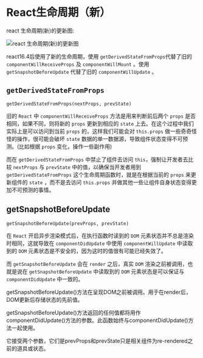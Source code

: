 # React生命周期（新）

react 生命周期(新)的更新图:

![react 生命周期(新)的更新图](/blog/images/react/2.png)

react16.4后使用了新的生命周期，使用 `getDerivedStateFromProps`代替了旧的 `componentWillReceiveProps` 及 `componentWillMount` 。使用 `getSnapshotBeforeUpdate` 代替了旧的 `componentWillUpdate` 。

## `getDerivedStateFromProps`

`getDerivedStateFromProps(nextProps, prevState)`

旧的 `React` 中 `componentWillReceiveProps` 方法是用来判断前后两个 `props` 是否相同，如果不同，则将新的 `props` 更新到相应的 `state` 上去。在这个过程中我们实际上是可以访问到当前 `props` 的，这样我们可能会对 `this.props` 做一些奇奇怪怪的操作，很可能会破坏 `state` 数据的单一数据源，导致组件状态变得不可预测。(比如根据 `props` 变化，操作一些副作用)

而在 `getDerivedStateFromProps` 中禁止了组件去访问 `this`，强制让开发者去比较 `nextProps` 与 `prevState` 中的值，以确保当开发者用到  `getDerivedStateFromProps` 这个生命周期函数时，就是在根据当前的 `props` 来更新组件的 `state` ，而不是去访问 `this.props` 并做其他一些让组件自身状态变得更加不可预测的事情。

## getSnapshotBeforeUpdate

`getSnapshotBeforeUpdate(prevProps, prevState)`

在 `React` 开启异步渲染模式后，在执行函数时读到的 `DOM` 元素状态并不总是渲染时相同，这就导致在 `componentDidUpdate` 中使用 `componentWillUpdate` 中读取到的 `DOM` 元素状态是不安全的，因为这时的值很有可能已经失效了。

而 `getSnapshotBeforeUpdate` 会在 `render` 之后，真实 `DOM` 渲染之前被调用，也就是说在 `getSnapshotBeforeUpdate` 中读取到的 `DOM` 元素状态是可以保证与 `componentDidUpdate` 中一致的。

getSnapshotBeforeUpdate()方法在呈现DOM之前被调用。用于在render后，DOM更新后存储状态的先前值。

getSnapshotBeforeUpdate()方法返回的任何值都将用作componentDidUpdate()方法的参数。此函数始终与componentDidUpdate()方法一起使用。

它接受两个参数，它们是prevProps和prevState只是相关组件为re-rendered之前的道具或状态。
